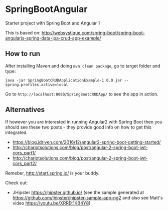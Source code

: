 # SpringBootAngular
Starter project with Spring Boot and Angular 1

This is based on: http://websystique.com/spring-boot/spring-boot-angularjs-spring-data-jpa-crud-app-example/

## How to run
After installing Maven and doing `mvn clean package`, go to target folder and type:

```
java -jar SpringBootCRUDApplicationExample-1.0.0.jar --spring.profiles.active=local
```

Go to `http://localhost:8080/SpringBootCRUDApp/` to see the app in action.

## Alternatives
If however you are interested in running Angular2 with Spring Boot then you should see these two posts -  they provide good info on how to get this integrated.
* https://blog.jdriven.com/2016/12/angular2-spring-boot-getting-started/
* http://chariotsolutions.com/blog/post/angular-2-spring-boot-jwt-cors_part1/
* http://chariotsolutions.com/blog/post/angular-2-spring-boot-jwt-cors_part2/

Remeber, http://start.spring.io/ is your buddy.

Check out:
* JHipster https://jhipster.github.io/ (see the sample generated at https://github.com/jhipster/jhipster-sample-app-ng2 and also see Matt's video https://youtu.be/XRREt1KB4Y8)

